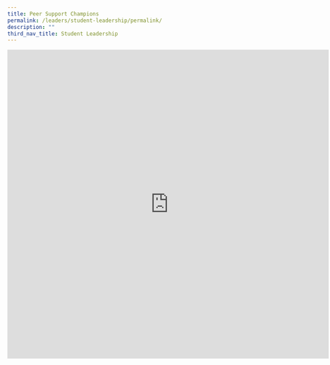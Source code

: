 ```yaml
---
title: Peer Support Champions
permalink: /leaders/student-leadership/permalink/
description: ""
third_nav_title: Student Leadership
---
```

<iframe src="https://docs.google.com/presentation/d/e/2PACX-1vRmE1HpaokQwVhMimgFBI1sTkR5mbrLGu7mqdJ8UtdMdiItqA-yL0viMGftVQnl9i-X96YghuUVophy/embed?start=true&amp;loop=true&amp;delayms=3000" frameborder="0" width="729" height="700" allowfullscreen="true"></iframe>

